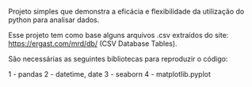 Projeto simples que demonstra a eficácia e flexibilidade da utilização do python para analisar dados.

Esse projeto tem como base alguns arquivos .csv extraídos do site: https://ergast.com/mrd/db/ (CSV Database Tables).

São necessárias as seguintes bibliotecas para reproduzir o código:

1 - pandas
2 - datetime, date
3 - seaborn
4 - matplotlib.pyplot
